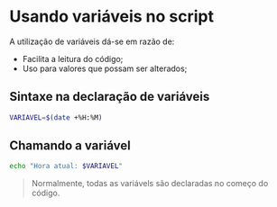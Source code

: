 # Usando variáveis no script

A utilização de variáveis dá-se em razão de:
- Facilita a leitura do código;
- Uso para valores que possam ser alterados;

## Sintaxe na declaração de variáveis

~~~bash
VARIAVEL=$(date +%H:%M)
~~~

## Chamando a variável

~~~bash
echo "Hora atual: $VARIAVEL"
~~~

> Normalmente, todas as variávels são declaradas no começo do código.
